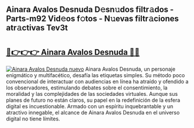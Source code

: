 ## Ainara Avalos Desnuda D𝚎sn𝚞dos filtr𝚊dos - Parts-m92 Vid𝚎os f𝚘tos - N𝚞evas filtr𝚊ciones atr𝚊ctivas Tev3t

# <h2><a href="http://mbcz2d4.tromn.icu/?c=Ainara+Avalos+Desnuda">🔗👉👉👉 Ainara Avalos Desnuda 🔗🔗</a></h2>

[![Ainara Avalos Desnuda nuevo](https://i.imgur.com/pEAQMta.gif)](http://mbcz2d4.tromn.icu/?c=Ainara+Avalos+Desnuda)
Ainara Avalos Desnuda, un personaje enigmático y multifacético, desafía las etiquetas simples. Su método poco convencional de interactuar con audiencias en línea ha atraído y ofendido a los observadores, estimulando debates sobre el consentimiento, la moralidad y las complejidades de las sociedades virtuales. Aunque sus planes de futuro no están claros, su papel en la redefinición de la esfera digital es incuestionable. Armado con un espíritu inquebrantable y un atractivo innegable, el alcance de Ainara Avalos Desnuda en el universo digital no tiene límites.
